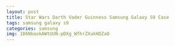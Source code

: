 ```yaml
---
layout: post
title: Star Wars Darth Vader Guinness Samsung Galaxy S9 Case
tags: samsung galaxy s9
categories: samsung
img: 1D6NbaokAWtUUN-pDXg_WfhrZXukHDZaO
---
```

